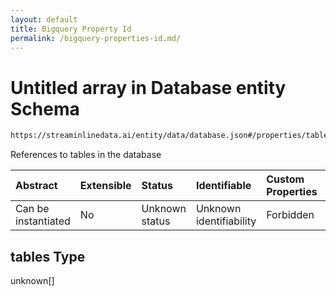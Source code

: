 ```yaml
---
layout: default
title: Bigquery Property Id
permalink: /bigquery-properties-id.md/
---
```

# Untitled array in Database entity Schema

```txt
https://streaminlinedata.ai/entity/data/database.json#/properties/tables
```

References to tables in the database

| Abstract            | Extensible | Status         | Identifiable            | Custom Properties | Additional Properties | Access Restrictions | Defined In                                                         |
| :------------------ | :--------- | :------------- | :---------------------- | :---------------- | :-------------------- | :------------------ | :----------------------------------------------------------------- |
| Can be instantiated | No         | Unknown status | Unknown identifiability | Forbidden         | Allowed               | none                | [database.json*](database.md "open original schema") |

## tables Type

unknown\[]
